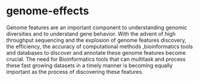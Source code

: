 # genome-effects
Genome features are an important component to understanding genomic diversities and to understand gene behavior. With the advent of high throughput sequencing and the explosion of genome features discovery, the efficiency, the accuracy of computational methods ,bioinformatics tools and databases to discover and annotate these genome features become crucial. The need for Bioinformatics tools that can multitask and process these fast growing datasets in a timely manner is becoming equally important as the process of discovering these features.
